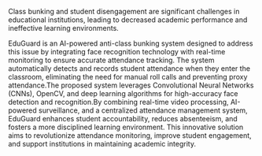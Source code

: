 Class bunking and student disengagement are significant challenges in educational institutions, leading to decreased academic performance and ineffective learning environments.

EduGuard is an AI-powered anti-class bunking system designed to address this issue by integrating face recognition technology with real-time monitoring to ensure accurate
attendance tracking. The system automatically detects and records student attendance when they enter the classroom, eliminating the need for manual roll calls 
and preventing proxy attendance.The proposed system leverages Convolutional Neural Networks (CNNs), OpenCV, and deep learning algorithms for high-accuracy face
detection and recognition.By combining real-time video processing, AI-powered surveillance, and a centralized attendance management system, EduGuard enhances 
student accountability, reduces absenteeism, and fosters a more disciplined learning environment. This innovative solution aims to revolutionize attendance monitoring, 
improve student engagement, and support institutions in maintaining academic integrity.

